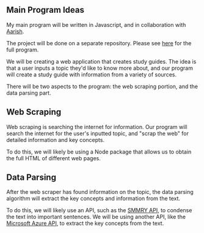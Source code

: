 Main Program Ideas
---
My main program will be written in Javascript, and in collaboration with [Aarish](https://github.com/Aarish-A).

The project will be done on a separate repository. Please see [here](https://github.com/Aarish-A/ICS4U0-Culminating) for the full program.

We will be creating a web application that creates study guides. The idea is that a user inputs a topic they'd like to know more about, and our program will create a study guide with information from a variety of sources.

There will be two aspects to the program: the web scraping portion, and the data parsing part.

Web Scraping
---
Web scraping is searching the internet for information. Our program will search the internet for the user's inputted topic, and "scrap the web" for detailed information and key concepts.

To do this, we will likely be using a Node package that allows us to obtain the full HTML of different web pages.

Data Parsing
---
After the web scraper has found information on the topic, the data parsing algorithm will extract the key concepts and information from the text. 

To do this, we will likely use an API, such as the [SMMRY API](https://smmry.com/api), to condense the text into important sentences. We will be using another API, like the [Microsoft Azure API](https://docs.microsoft.com/en-us/azure/cognitive-services/text-analytics/how-tos/text-analytics-how-to-keyword-extraction), to extract the key concepts from the text.



